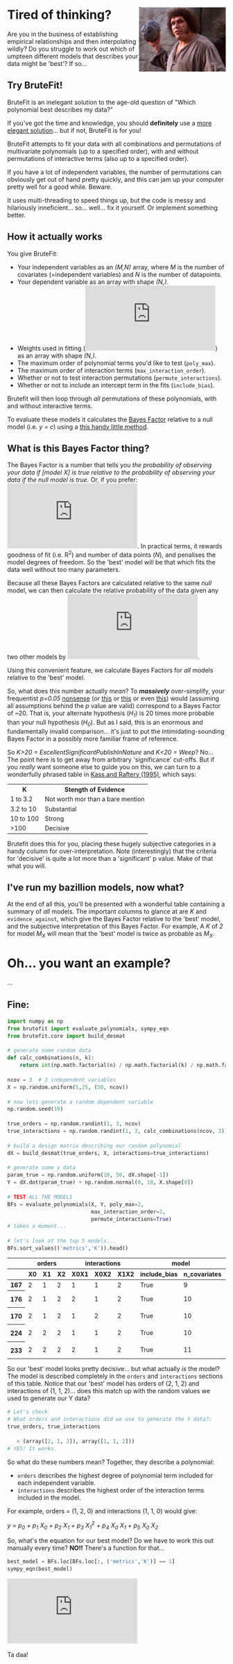 # Tired of thinking?<img align="right" width="200" src="img/brute-force.jpg">

Are you in the business of establishing empirical relationships and then interpolating wildly? Do you struggle to work out which of umpteen different models that describes your data might be 'best'? If so...

## Try BruteFit!
BruteFit is an inelegant solution to the age-old question of "Which polynomial best describes my data?" 

If you've got the time and knowledge, you should **definitely** use a [more elegant solution](https://doi.org/10.1111/j.1365-246X.2006.03155.x)... but if not, BruteFit is for you!

BruteFit attempts to fit your data with all combinations and permutations of multivariate polynomials (up to a specified order), with and without permutations of interactive terms (also up to a specified order).

If you have a lot of independent variables, the number of permutations can obviously get out of hand pretty quickly, and this can jam up your computer pretty well for a good while. Beware.

It uses multi-threading to speed things up, but the code is messy and hilariously inneficient... so... well... fix it yourself. Or implement something better.

## How it actually works
You give BruteFit:
- Your independent variables as an *(M,N)* array, where *M* is the number of covariates (=independent variables) and *N* is the number of datapoints.
- Your dependent variable as an array with shape *(N,)*.
- Weights used in fitting (![img](http://latex.codecogs.com/svg.latex?%5Cfrac%7B1%7D%7B%5Csigma%5E2%7D)) as an array with shape *(N,)*.
- The maximum order of polynomial terms you'd like to test (`poly_max`).
- The maximum order of interaction terms (`max_interaction_order`).
- Whether or not to test interaction permutations (`permute_interactions`).
- Whether or not to include an intercept term in the fits (`include_bias`).

Brutefit will then loop through *all* permutations of these polynomials, with and without interactive terms.

To evaluate these models it calculates the [Bayes Factor](https://doi.org/10.1080/01621459.1995.10476572) relative to a null model (i.e. *y = c*) using a [this handy little method](https://doi.org/10.1198/016214507000001337). 

## What is this Bayes Factor thing?
The Bayes Factor is a number that tells you *the probability of observing your data if [model X] is true relative to the probability of observing your data if the null model is true.* Or, if you prefer: ![img](http://latex.codecogs.com/gif.latex?B_%7B10%7D+%3D+%5Cfrac%7Bp%28D%7CM_1%29%7D%7Bp%28D%7CM_0%29%7D). In practical terms, it rewards goodness of fit (i.e. R<sup>2</sup>) and number of data points (*N*), and penalises the model degrees of freedom. So the 'best' model will be that which fits the data well without too many parameters.

Because all these Bayes Factors are calculated relative to the same *null* model, we can then calculate the relative probability of the data given any two other models by ![img](http://latex.codecogs.com/gif.latex?B_%7BNM%7D+%3D+%5Cfrac%7BB_%7BN0%7D%7D%7BB_%7BM0%7D%7D).

Using this convenient feature, we calculate Bayes Factors for *all* models relative to the 'best' model.

So, what does this number actually *mean*? To ***massively*** over-simplify, your frequentist *p=0.05* [nonsense](https://www.nature.com/news/scientific-method-statistical-errors-1.14700) (or [this](https://www.nature.com/articles/d41586-019-00857-9) or [this](https://www.bmj.com/content/362/bmj.k4039/rr-0) or even [this](https://doi.org/10.1080/00031305.2019.1583913)) would (assuming all assumptions behind the *p* value are valid) correspond to a Bayes Factor of ~20. That is, your alternate hypothesis (*H<sub>1</sub>*) is 20 times more probable than your null hypothesis (*H<sub>0</sub>*). But as I said, this is an enormous and fundamentally invalid comparison... it's just to put the intimidating-sounding Bayes Factor in a possibly more familiar frame of reference.

So *K>20 = ExcellentSignificantPublishInNature* and *K<20 = Weep*? No... The point here is to get away from arbitrary 'significance' cut-offs. But if you *really* want someone else to guide you on this, we can turn to a wonderfully phrased table in [Kass and Raftery (1995)](https://doi.org/10.1080/01621459.1995.10476572), which says:

<table>
<th>K</th><th>Stength of Evidence</th>
<tr>
<td>1 to 3.2</td><td>Not worth mor than a bare mention</td>
</tr>
<tr>
<td>3.2 to 10</td><td>Substantial</td>
</tr>
<tr>
<td>10 to 100</td><td>Strong</td>
</tr>
<tr>
<td>>100</td><td>Decisive</td>
</tr>
</table>


Brutefit does this for you, placing these hugely subjective categories in a handy column for over-interpretation. Note (interestingly) that the criteria for 'decisive' is quite a lot more than a 'significant' p value. Make of that what you will.

## I've run my bazillion models, now what?

At the end of all this, you'll be presented with a wonderful table containing a summary of *all* models. The important columns to glance at are *K* and `evidence_against`, which give the Bayes Factor relative to the 'best' model, and the subjective interpretation of this Bayes Factor. For example, A *K* of *2* for model *M<sub>X</sub>* will mean that the 'best' model is twice as probable as *M<sub>X</sub>*.

# Oh... you want an example?

...

## Fine:

```python
import numpy as np
from brutefit import evaluate_polynomials, sympy_eqn
from brutefit.core import build_desmat

# generate some random data
def calc_combinations(n, k):
    return int(np.math.factorial(n) / np.math.factorial(k) / np.math.factorial(n - k))

ncov = 3  # 3 independent variables
X = np.random.uniform(5,25, (50, ncov))

# now lets generate a random dependent variable
np.random.seed(19)

true_orders = np.random.randint(1, 3, ncov)
true_interactions = np.random.randint(1, 3, calc_combinations(ncov, 2))

# build a design matrix describing our random polynomial
dX = build_desmat(true_orders, X, interactions=true_interactions)

# generate some y data
param_true = np.random.uniform(10, 50, dX.shape[-1])
Y = dX.dot(param_true) + np.random.normal(0, 10, X.shape[0])

# TEST ALL THE MODELS
BFs = evaluate_polynomials(X, Y, poly_max=2, 
                           max_interaction_order=2,
                           permute_interactions=True)
# takes a moment...

# let's look at the top 5 models...
BFs.sort_values(('metrics','K')).head()
```
<table>
  <thead>
    <tr>
      <th></th>
      <th colspan="3" halign="left">orders</th>
      <th colspan="3" halign="left">interactions</th>
      <th colspan="2" halign="left">model</th>
      <th colspan="5" halign="left">metrics</th>
    </tr>
    <tr>
      <th></th>
      <th>X0</th>
      <th>X1</th>
      <th>X2</th>
      <th>X0X1</th>
      <th>X0X2</th>
      <th>X1X2</th>
      <th>include_bias</th>
      <th>n_covariates</th>
      <th>R2</th>
      <th>BF0</th>
      <th>BF_max</th>
      <th>K</th>
      <th>evidence_against</th>
    </tr>
  </thead>
  <tbody>
    <tr>
      <th>167</th>
      <td>2</td>
      <td>1</td>
      <td>2</td>
      <td>1</td>
      <td>1</td>
      <td>2</td>
      <td>True</td>
      <td>9</td>
      <td>1.0</td>
      <td>5.569163e+204</td>
      <td>1.000000e+00</td>
      <td>1.000000e+00</td>
      <td>Best Model</td>
    </tr>
    <tr>
      <th>176</th>
      <td>2</td>
      <td>1</td>
      <td>2</td>
      <td>2</td>
      <td>1</td>
      <td>2</td>
      <td>True</td>
      <td>10</td>
      <td>1.0</td>
      <td>1.262466e+199</td>
      <td>2.266886e-06</td>
      <td>4.411337e+05</td>
      <td>Decisively less probably</td>
    </tr>
    <tr>
      <th>170</th>
      <td>2</td>
      <td>1</td>
      <td>2</td>
      <td>1</td>
      <td>2</td>
      <td>2</td>
      <td>True</td>
      <td>10</td>
      <td>1.0</td>
      <td>1.247264e+199</td>
      <td>2.239590e-06</td>
      <td>4.465102e+05</td>
      <td>Decisively less probably</td>
    </tr>
    <tr>
      <th>224</th>
      <td>2</td>
      <td>2</td>
      <td>2</td>
      <td>1</td>
      <td>1</td>
      <td>2</td>
      <td>True</td>
      <td>10</td>
      <td>1.0</td>
      <td>1.161021e+199</td>
      <td>2.084731e-06</td>
      <td>4.796783e+05</td>
      <td>Decisively less probably</td>
    </tr>
    <tr>
      <th>233</th>
      <td>2</td>
      <td>2</td>
      <td>2</td>
      <td>2</td>
      <td>1</td>
      <td>2</td>
      <td>True</td>
      <td>11</td>
      <td>1.0</td>
      <td>3.079288e+193</td>
      <td>5.529176e-12</td>
      <td>1.808588e+11</td>
      <td>Decisively less probably</td>
    </tr>
  </tbody>
</table>

So our 'best' model looks pretty decisive... but what actually *is* the model? The model is described completely in the `orders` and `interactions` sections of this table. Notice that our 'best' model has orders of (2, 1, 2) and interactions of (1, 1, 2)... does this match up with the random values we used to generate our Y data?
```python
# Let's check
# What orders and interactions did we use to generate the Y data?: 
true_orders, true_interactions

   > (array([2, 1, 2]), array([1, 1, 2]))
# YES! It works.
```
So what do these numbers mean? Together, they describe a polynomial:
- `orders` describes the highest degree of polynomial term included for each independent variable. 
- `interactions` describes the highest order of the interaction terms included in the model.

For example, orders = (1, 2, 0) and interactions (1, 1, 0) would give:

*y = p<sub>0</sub> + p<sub>1</sub> X<sub>0</sub> + p<sub>2</sub> X<sub>1</sub> + p<sub>3</sub> X<sub>1</sub><sup>2</sup> + p<sub>4</sub> X<sub>0</sub> X<sub>1</sub> + p<sub>5</sub> X<sub>0</sub> X<sub>2</sub>*

So, what's the equation for our best model? Do we have to work this out manually every time? **NO!!** There's a function for that...
```python
best_model = BFs.loc[BFs.loc[:, ('metrics','K')] == 1]
sympy_eqn(best_model)
```
![img](http://latex.codecogs.com/gif.latex?y+%3D+p_%7B0%7D+%2B+p_%7B1%7D+x_%7B0%7D+%2B+p_%7B2%7D+x_%7B1%7D+%2B+p_%7B3%7D+x_%7B2%7D+%2B+p_%7B4%7D+x_%7B0%7D%5E%7B2%7D+%2B+p_%7B5%7D+x_%7B2%7D%5E%7B2%7D+%2B+p_%7B6%7D+x_%7B0%7D+x_%7B1%7D+%2B+p_%7B7%7D+x_%7B0%7D+x_%7B2%7D+%2B+p_%7B8%7D+x_%7B1%7D+x_%7B2%7D+%2B+p_%7B9%7D+x_%7B1%7D%5E%7B2%7D+x_%7B2%7D%5E%7B2%7D)

Ta daa!